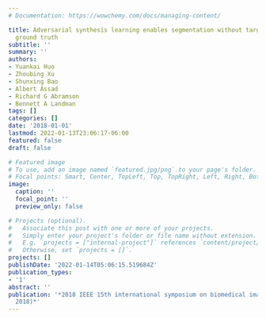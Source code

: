 ```yaml
---
# Documentation: https://wowchemy.com/docs/managing-content/

title: Adversarial synthesis learning enables segmentation without target modality
  ground truth
subtitle: ''
summary: ''
authors:
- Yuankai Huo
- Zhoubing Xu
- Shunxing Bao
- Albert Assad
- Richard G Abramson
- Bennett A Landman
tags: []
categories: []
date: '2018-01-01'
lastmod: 2022-01-13T23:06:17-06:00
featured: false
draft: false

# Featured image
# To use, add an image named `featured.jpg/png` to your page's folder.
# Focal points: Smart, Center, TopLeft, Top, TopRight, Left, Right, BottomLeft, Bottom, BottomRight.
image:
  caption: ''
  focal_point: ''
  preview_only: false

# Projects (optional).
#   Associate this post with one or more of your projects.
#   Simply enter your project's folder or file name without extension.
#   E.g. `projects = ["internal-project"]` references `content/project/deep-learning/index.md`.
#   Otherwise, set `projects = []`.
projects: []
publishDate: '2022-01-14T05:06:15.519684Z'
publication_types:
- '1'
abstract: ''
publication: '*2018 IEEE 15th international symposium on biomedical imaging (ISBI
  2018)*'
---
```

